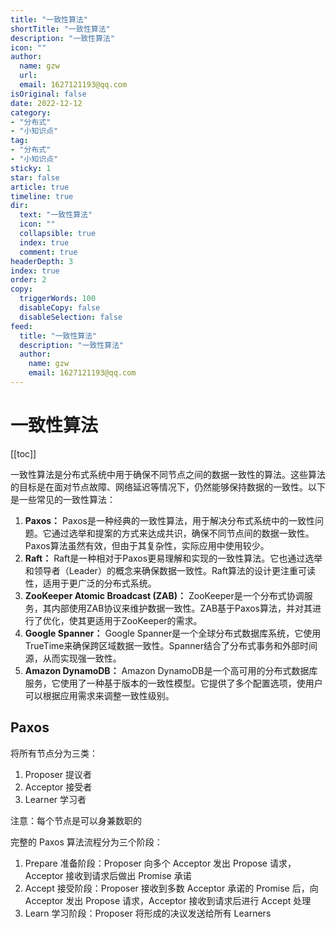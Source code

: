 ```yaml
---
title: "一致性算法"
shortTitle: "一致性算法"
description: "一致性算法"
icon: ""
author: 
  name: gzw
  url: 
  email: 1627121193@qq.com
isOriginal: false
date: 2022-12-12
category: 
- "分布式"
- "小知识点"
tag:
- "分布式"
- "小知识点"
sticky: 1
star: false
article: true
timeline: true
dir:
  text: "一致性算法"
  icon: ""
  collapsible: true
  index: true
  comment: true
headerDepth: 3
index: true
order: 2
copy:
  triggerWords: 100
  disableCopy: false
  disableSelection: false
feed:
  title: "一致性算法"
  description: "一致性算法"
  author:
    name: gzw
    email: 1627121193@qq.com
---
```


# 一致性算法


[[toc]]



一致性算法是分布式系统中用于确保不同节点之间的数据一致性的算法。这些算法的目标是在面对节点故障、网络延迟等情况下，仍然能够保持数据的一致性。以下是一些常见的一致性算法：

1. **Paxos：** Paxos是一种经典的一致性算法，用于解决分布式系统中的一致性问题。它通过选举和提案的方式来达成共识，确保不同节点间的数据一致性。Paxos算法虽然有效，但由于其复杂性，实际应用中使用较少。
2. **Raft：** Raft是一种相对于Paxos更易理解和实现的一致性算法。它也通过选举和领导者（Leader）的概念来确保数据一致性。Raft算法的设计更注重可读性，适用于更广泛的分布式系统。
3. **ZooKeeper Atomic Broadcast (ZAB)：** ZooKeeper是一个分布式协调服务，其内部使用ZAB协议来维护数据一致性。ZAB基于Paxos算法，并对其进行了优化，使其更适用于ZooKeeper的需求。
4. **Google Spanner：** Google Spanner是一个全球分布式数据库系统，它使用TrueTime来确保跨区域数据一致性。Spanner结合了分布式事务和外部时间源，从而实现强一致性。
5. **Amazon DynamoDB：** Amazon DynamoDB是一个高可用的分布式数据库服务，它使用了一种基于版本的一致性模型。它提供了多个配置选项，使用户可以根据应用需求来调整一致性级别。





## Paxos 

将所有节点分为三类：

1. Proposer 提议者
2. Acceptor 接受者
3. Learner 学习者

注意：每个节点是可以身兼数职的

完整的 Paxos 算法流程分为三个阶段：

1. Prepare 准备阶段：Proposer 向多个 Acceptor 发出 Propose 请求，Acceptor 接收到请求后做出 Promise 承诺
2. Accept 接受阶段：Proposer 接收到多数 Acceptor 承诺的 Promise 后，向 Acceptor 发出 Propose 请求，Acceptor 接收到请求后进行 Accept 处理
3. Learn 学习阶段：Proposer 将形成的决议发送给所有 Learners
